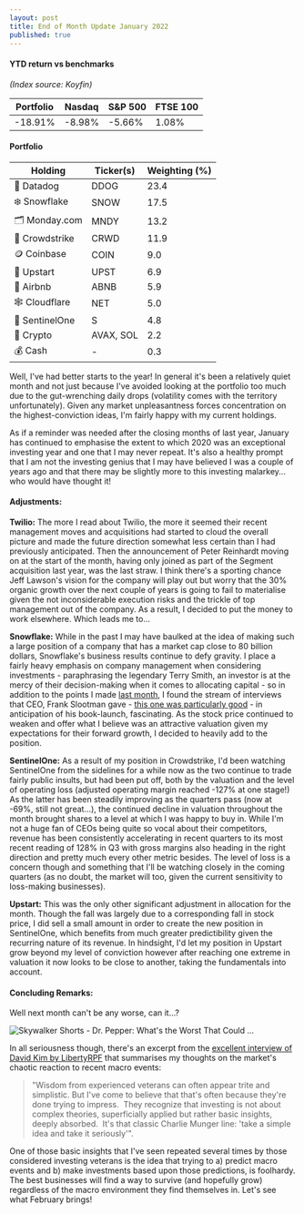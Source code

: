 ```yaml
---
layout: post
title: End of Month Update January 2022
published: true
---
```


#### YTD return vs benchmarks
*(Index source: Koyfin)*

Portfolio | Nasdaq | S&P 500 | FTSE 100
----------- | ----------- | ----------- | ----------- |
-18.91% | -8.98% | -5.66% | 1.08% |

#### Portfolio

Holding | Ticker(s) | Weighting (%) |							
------------ | ------------ | ------------ | 
🐶 Datadog | DDOG | 23.4 |
❄️ Snowflake | SNOW | 17.5 |
🗂 Monday.com | MNDY | 13.2 |
🦅 Crowdstrike | CRWD | 11.9 |
🪙 Coinbase  | COIN | 9.0 |
💸 Upstart | UPST | 6.9 |
🏡 Airbnb | ABNB | 5.9 |
🕸 Cloudflare | NET | 5.0 |
🔐 SentinelOne | S | 4.8 |
🦇 Crypto | AVAX, SOL | 2.2 |
💰 Cash | - | 0.3 |

Well, I've had better starts to the year! In general it's been a relatively quiet month and not just because I've avoided looking at the portfolio too much due to the gut-wrenching daily drops (volatility comes with the territory unfortunately). Given any market unpleasantness forces concentration on the highest-conviction ideas, I'm fairly happy with my current holdings.

As if a reminder was needed after the closing months of last year, January has continued to emphasise the extent to which 2020 was an exceptional investing year and one that I may never repeat. It's also a healthy prompt that I am not the investing genius that I may have believed I was a couple of years ago and that there may be slightly more to this investing malarkey... who would have thought it!

#### Adjustments:

**Twilio:**
The more I read about Twilio, the more it seemed their recent management moves and acquisitions had started to cloud the overall picture and made the future direction somewhat less certain than I had previously anticipated. Then the announcement of Peter Reinhardt moving on at the start of the month, having only joined as part of the Segment acquisition last year, was the last straw. I think there's a sporting chance Jeff Lawson's vision for the company will play out but worry that the 30% organic growth over the next couple of years is going to fail to materialise given the not inconsiderable execution risks and the trickle of top management out of the company. As a result, I decided to put the money to work elsewhere. Which leads me to...

**Snowflake:**
While in the past I may have baulked at the idea of making such a large position of a company that has a market cap close to 80 billion dollars, Snowflake's business results continue to defy gravity. I place a fairly heavy emphasis on company management when considering investments - paraphrasing the legendary Terry Smith, an investor is at the mercy of their decision-making when it comes to allocating capital - so in addition to the points I made [last month](https://www.asthecrowbuys.com/dec-21-update/), I found the stream of interviews that CEO, Frank Slootman gave - [this one was particularly good](https://www.youtube.com/watch?v=UsscSJf2GJg) - in anticipation of his book-launch, fascinating. As the stock price continued to weaken and offer what I believe was an attractive valuation given my expectations for their forward growth, I decided to heavily add to the position. 

**SentinelOne:**
As a result of my position in Crowdstrike, I'd been watching SentinelOne from the sidelines for a while now as the two continue to trade fairly public insults, but had been put off, both by the valuation and the level of operating loss (adjusted operating margin reached -127% at one stage!) As the latter has been steadily improving as the quarters pass (now at -69%, still not great...), the continued decline in valuation throughout the month brought shares to a level at which I was happy to buy in. While I'm not a huge fan of CEOs being quite so vocal about their competitors, revenue has been consistently accelerating in recent quarters to its most recent reading of 128% in Q3 with gross margins also heading in the right direction and pretty much every other metric besides. The level of loss is a concern though and something that I'll be watching closely in the coming quarters (as no doubt, the market will too, given the current sensitivity to loss-making businesses).

**Upstart:**
This was the only other significant adjustment in allocation for the month. Though the fall was largely due to a corresponding fall in stock price, I did sell a small amount in order to create the new position in SentinelOne, which benefits from much greater predictibility given the recurring nature of its revenue. In hindsight, I'd let my position in Upstart grow beyond my level of conviction however after reaching one extreme in valuation it now looks to be close to another, taking the fundamentals into account.

#### Concluding Remarks:
Well next month can't be any worse, can it...?

![Skywalker Shorts - Dr. Pepper: What's the Worst That Could ...](https://external-content.duckduckgo.com/iu/?u=https%3A%2F%2Fi.ytimg.com%2Fvi%2FNSFWJkv2vXw%2Fmaxresdefault.jpg&f=1&nofb=1)

In all seriousness though, there's an excerpt from the [excellent interview of David Kim by LibertyRPF](https://www.libertyrpf.com/p/interview-with-david-kim-aka-scuttleblurb-2fb) that summarises my thoughts on the market's chaotic reaction to recent macro events:

> "Wisdom from experienced veterans can often appear trite and simplistic. But I've come to believe that that's often because they're done trying to impress.  They recognize that investing is not about complex theories, superficially applied but rather basic insights, deeply absorbed.  It's that classic Charlie Munger line: 'take a simple idea and take it seriously'".

One of those basic insights that I've seen repeated several times by those considered investing veterans is the idea that trying to a) predict macro events and b) make investments based upon those predictions, is foolhardy. The best businesses will find a way to survive (and hopefully grow) regardless of the macro environment they find themselves in. Let's see what February brings!
